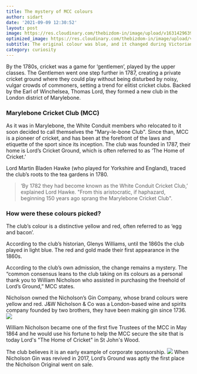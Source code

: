 ```yaml
---
title: The mystery of MCC colours
author: sidart
date: '2021-09-09 12:30:52'
layout: post
image: https://res.cloudinary.com/thebizdom-in/image/upload/v1631429639/MCC_yfxgjx.png
optimized_image: https://res.cloudinary.com/thebizdom-in/image/upload/v1631429639/MCC_yfxgjx.png
subtitle: The original colour was blue, and it changed during Victorian times.
category: curiosity
---
```


By the 1780s, cricket was a game for ‘gentlemen’, played by the upper classes. The Gentlemen went one step further in 1787, creating a private cricket ground where they could play without being disturbed by noisy, vulgar crowds of commoners, setting a trend for elitist cricket clubs. 
Backed by the Earl of Winchelsea, Thomas Lord, they formed a new club in the London district of Marylebone. 
### Marylebone Cricket Club (MCC)
As it was in Marylebone, the White Conduit members who relocated to it soon decided to call themselves the "Mary-le-bone Club". Since than, MCC is a pioneer of cricket, and has been at the forefront of the laws and etiquette of the sport since its inception. The club was founded in 1787, their home is Lord’s Cricket Ground, which is often referred to as ‘The Home of Cricket.’

Lord Martin Bladen Hawke (who played for Yorkshire and England), traced the club’s roots to the tea gardens in 1780. 
> ‘By 1782 they had become known as the White Conduit Cricket Club,’ explained Lord Hawke. "From this aristocratic, if haphazard, beginning 150 years ago sprang the Marylebone Cricket Club".

### How were these colours picked? 
The club’s colour is a distinctive yellow and red, often referred to as ‘egg and bacon’.

According to the club’s historian, Glenys Williams, until the 1860s the club played in light blue.  The red and gold made their first appearance in the 1860s.

According to the club’s own admission, the change remains a mystery. The “common consensus leans to the club taking on its colours as a personal thank you to William Nicholson who assisted in purchasing the freehold of Lord’s Ground,” MCC states.  

Nicholson owned the Nicholson’s Gin Company, whose brand colours were yellow and red. J&W Nicholson & Co was a London-based wine and spirits company founded by two brothers, they have been making gin since 1736. 
![](https://res.cloudinary.com/thebizdom-in/image/upload/v1631434843/gin-pom-glass_rsefbw.jpg)

William Nicholson became one of the first five Trustees of the MCC in May 1864 and he would use his fortune to help the MCC secure the site that is today Lord's "The Home of Cricket" in St John's Wood.

The club believes it is an early example of corporate sponsorship. 
![](https://res.cloudinary.com/thebizdom-in/image/upload/v1631434637/Screenshot_2021-09-12_at_1.45.57_PM_j9xhyn.png)
When Nicholson Gin was revived in 2017, Lord’s Ground was aptly the first place the Nicholson Original went on sale.
